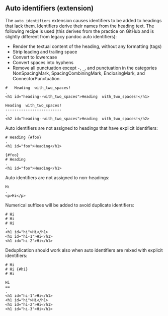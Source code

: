 ## Auto identifiers (extension)

The `auto_identifiers` extension causes identifiers to be
added to headings that lack them.  Identifiers derive their
names from the heading text.  The following recipe is used
(this derives from the practice on GitHub and is slightly
different from legacy pandoc auto identifiers):

- Render the textual content of the heading, without
  any formatting (tags)
- Strip leading and trailing space
- Convert to lowercase
- Convert spaces into hyphens
- Remove all punctuation except `-`, `_`, and punctuation in
  the categories NonSpacingMark, SpacingCombiningMark,
  EnclosingMark, and ConnectorPunctuation.

```````````````````````````````` example
#   Heading  with_two_spaces! 
.
<h1 id="heading--with_two_spaces">Heading  with_two_spaces!</h1>
````````````````````````````````

```````````````````````````````` example
Heading  with_two_spaces!
-------------------------
.
<h2 id="heading--with_two_spaces">Heading  with_two_spaces!</h2>
````````````````````````````````

Auto identifiers are not assigned to headings
that have explicit identifiers:

```````````````````````````````` example
# Heading {#foo}
.
<h1 id="foo">Heading</h1>
````````````````````````````````

```````````````````````````````` example
{#foo}
# Heading
.
<h1 id="foo">Heading</h1>
````````````````````````````````

Auto identifiers are not assigned to non-headings:

```````````````````````````````` example
Hi
.
<p>Hi</p>
````````````````````````````````

Numerical suffixes will be added to avoid
duplicate identifiers:

```````````````````````````````` example
# Hi
# Hi
# Hi
.
<h1 id="hi">Hi</h1>
<h1 id="hi-1">Hi</h1>
<h1 id="hi-2">Hi</h1>
````````````````````````````````

Deduplication should work also when auto identifiers
are mixed with explicit identifiers:

```````````````````````````````` example
# Hi
# Hi {#hi}
# Hi

Hi
==
.
<h1 id="hi-1">Hi</h1>
<h1 id="hi">Hi</h1>
<h1 id="hi-2">Hi</h1>
<h1 id="hi-3">Hi</h1>
````````````````````````````````
